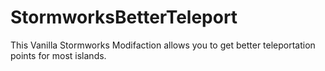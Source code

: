 # StormworksBetterTeleport
This Vanilla Stormworks Modifaction allows you to get better teleportation points for most islands.

